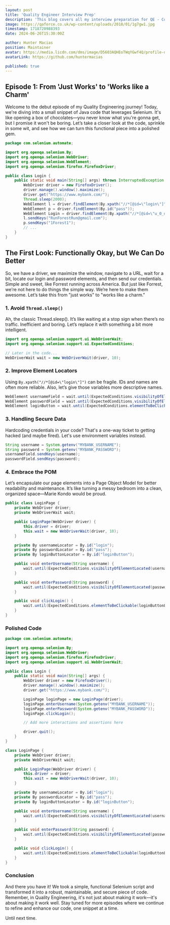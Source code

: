 ```yaml
---
layout: post
title: 'Quality Engineer Interview Prep'
description: 'This blog covers all my interview preparation for QE - Costco Travel'
image: https://qaforce.co.uk/wp-content/uploads/2018/01/1g7gw1.jpg
timestamp: 1718720988393
date: 2024-06-26T15:30:00Z

author: Hunter Macias
position: Maintainer
avatar: https://media.licdn.com/dms/image/D5603AQHEoTWqYGwf4Q/profile-displayphoto-shrink_200_200/0/1712502758289?e=2147483647&v=beta&t=VxzuymWP5oP6ckzi5yzhonKYr9AsDtZnD81oO45-nXo
avatarLink: https://github.com/huntermacias

published: true
---
```



## Episode 1: From 'Just Works' to 'Works like a Charm' 

Welcome to the debut episode of my Quality Engineering journey! Today, we're diving into a small snippet of Java code that leverages Selenium. It's like opening a box of chocolates—you never know what you're gonna get, but I promise it won't be boring. Let’s take a closer look at the code, sprinkle in some wit, and see how we can turn this functional piece into a polished gem.

```java 
package com.selenium.automate;

import org.openqa.selenium.By;
import org.openqa.selenium.WebDriver;
import org.openqa.selenium.WebElement;
import org.openqa.selenium.firefox.FirefoxDriver;

public class Login {
    public static void main(String[] args) throws InterruptedException {
        WebDriver driver = new FirefoxDriver();
        driver.manage().window().maximize();
        driver.get("https://www.mybank.com/");
        Thread.sleep(2000);
        WebElement l = driver.findElement(By.xpath("//*[@id=\"login\"]"));
        WebElement p = driver.findElement(By.id("pass"));
        WebElement Login = driver.findElement(By.xpath("//*[@id=\"u_0_d_Nf\"]"));
        l.sendKeys("RunForestRun@gmail.com");
        p.sendKeys("1Forest1");
        // ...
    }
}
```

## The First Look: Functionally Okay, but We Can Do Better
So, we have a driver, we maximize the window, navigate to a URL, wait for a bit, locate our login and password elements, and then send our credentials. Simple and sweet, like Forrest running across America. But just like Forrest, we’re not here to do things the simple way. We’re here to make them awesome. Let’s take this from "just works" to "works like a charm."


### 1. Avoid `Thread.sleep()`
Ah, the classic Thread.sleep(). It’s like waiting at a stop sign when there’s no traffic. Inefficient and boring. Let’s replace it with something a bit more intelligent.

```java 
import org.openqa.selenium.support.ui.WebDriverWait;
import org.openqa.selenium.support.ui.ExpectedConditions;

// Later in the code...
WebDriverWait wait = new WebDriverWait(driver, 10);
```

### 2. Improve Element Locators 
Using `By.xpath("//*[@id=\"login\"]")` can be fragile. IDs and names are often more reliable. Also, let’s give those variables more descriptive names.

``` java 
WebElement usernameField = wait.until(ExpectedConditions.visibilityOfElementLocated(By.id("login")));
WebElement passwordField = wait.until(ExpectedConditions.visibilityOfElementLocated(By.id("pass")));
WebElement loginButton = wait.until(ExpectedConditions.elementToBeClickable(By.id("loginButton")));
```

### 3. Handling Secure Data
Hardcoding credentials in your code? That's a one-way ticket to getting hacked (and maybe fired). Let's use environment variables instead.

```java
String username = System.getenv("MYBANK_USERNAME");
String password = System.getenv("MYBANK_PASSWORD");
usernameField.sendKeys(username);
passwordField.sendKeys(password);
```

### 4. Embrace the POM 
Let’s encapsulate our page elements into a Page Object Model for better readability and maintenance. It’s like turning a messy bedroom into a clean, organized space—Marie Kondo would be proud.
```java
public class LoginPage {
    private WebDriver driver;
    private WebDriverWait wait;

    public LoginPage(WebDriver driver) {
        this.driver = driver;
        this.wait = new WebDriverWait(driver, 10);
    }

    private By usernameLocator = By.id("login");
    private By passwordLocator = By.id("pass");
    private By loginButtonLocator = By.id("loginButton");

    public void enterUsername(String username) {
        wait.until(ExpectedConditions.visibilityOfElementLocated(usernameLocator)).sendKeys(username);
    }

    public void enterPassword(String password) {
        wait.until(ExpectedConditions.visibilityOfElementLocated(passwordLocator)).sendKeys(password);
    }

    public void clickLogin() {
        wait.until(ExpectedConditions.elementToBeClickable(loginButtonLocator)).click();
    }
}
```

### Polished Code
```java 
package com.selenium.automate;

import org.openqa.selenium.By;
import org.openqa.selenium.WebDriver;
import org.openqa.selenium.firefox.FirefoxDriver;
import org.openqa.selenium.support.ui.WebDriverWait;

public class Login {
    public static void main(String[] args) {
        WebDriver driver = new FirefoxDriver();
        driver.manage().window().maximize();
        driver.get("https://www.mybank.com/");

        LoginPage loginPage = new LoginPage(driver);
        loginPage.enterUsername(System.getenv("MYBANK_USERNAME"));
        loginPage.enterPassword(System.getenv("MYBANK_PASSWORD"));
        loginPage.clickLogin();

        // Add more interactions and assertions here

        driver.quit();
    }
}

class LoginPage {
    private WebDriver driver;
    private WebDriverWait wait;

    public LoginPage(WebDriver driver) {
        this.driver = driver;
        this.wait = new WebDriverWait(driver, 10);
    }

    private By usernameLocator = By.id("login");
    private By passwordLocator = By.id("pass");
    private By loginButtonLocator = By.id("loginButton");

    public void enterUsername(String username) {
        wait.until(ExpectedConditions.visibilityOfElementLocated(usernameLocator)).sendKeys(username);
    }

    public void enterPassword(String password) {
        wait.until(ExpectedConditions.visibilityOfElementLocated(passwordLocator)).sendKeys(password);
    }

    public void clickLogin() {
        wait.until(ExpectedConditions.elementToBeClickable(loginButtonLocator)).click();
    }
}
```

### Conclusion
And there you have it! We took a simple, functional Selenium script and transformed it into a robust, maintainable, and secure piece of code. Remember, in Quality Engineering, it's not just about making it work—it's about making it work well. Stay tuned for more episodes where we continue to refine and enhance our code, one snippet at a time.

Until next time.